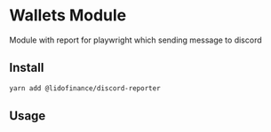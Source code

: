 # Wallets Module

Module with report for playwright which sending message to discord

## Install

```bash
yarn add @lidofinance/discord-reporter
```

## Usage

```ts

```
